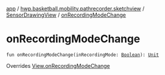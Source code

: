 [app](../../index.md) / [hwp.basketball.mobility.pathrecorder.sketchview](../index.md) / [SensorDrawingView](index.md) / [onRecordingModeChange](.)

# onRecordingModeChange

`fun onRecordingModeChange(inRecordingMode: `[`Boolean`](https://kotlinlang.org/api/latest/jvm/stdlib/kotlin/-boolean/index.html)`): `[`Unit`](https://kotlinlang.org/api/latest/jvm/stdlib/kotlin/-unit/index.html)

Overrides [View.onRecordingModeChange](../-sensor-drawing-view-view-contract/-view/on-recording-mode-change.md)

